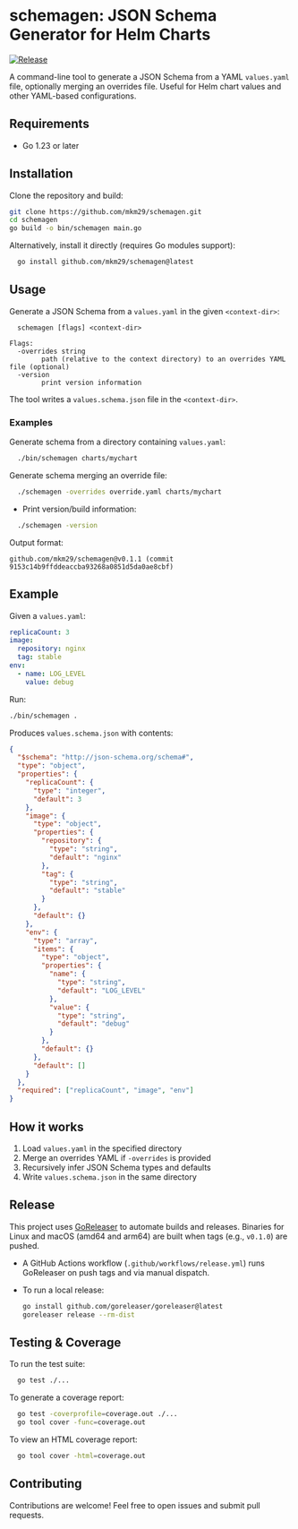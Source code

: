 # schemagen: JSON Schema Generator for Helm Charts
<!-- GitHub Actions release status -->
[![Release](https://github.com/mkm29/schemagen/actions/workflows/release.yml/badge.svg)](https://github.com/mkm29/schemagen/actions/workflows/release.yml)

A command-line tool to generate a JSON Schema from a YAML `values.yaml` file, optionally merging an overrides file. Useful for Helm chart values and other YAML-based configurations.

## Requirements

- Go 1.23 or later

## Installation

Clone the repository and build:

  ```bash
  git clone https://github.com/mkm29/schemagen.git
  cd schemagen
  go build -o bin/schemagen main.go
  ```

Alternatively, install it directly (requires Go modules support):

```bash
  go install github.com/mkm29/schemagen@latest
```

## Usage

Generate a JSON Schema from a `values.yaml` in the given `<context-dir>`:

```console
  schemagen [flags] <context-dir>

Flags:
  -overrides string
        path (relative to the context directory) to an overrides YAML file (optional)
  -version
        print version information
```

The tool writes a `values.schema.json` file in the `<context-dir>`.

### Examples

Generate schema from a directory containing `values.yaml`:

```bash
  ./bin/schemagen charts/mychart
```

Generate schema merging an override file:

```bash
  ./schemagen -overrides override.yaml charts/mychart
```

- Print version/build information:

```bash
  ./schemagen -version
```
Output format:
```text
github.com/mkm29/schemagen@v0.1.1 (commit 9153c14b9ffddeaccba93268a0851d5da0ae8cbf)
```

## Example

Given a `values.yaml`:

```yaml
replicaCount: 3
image:
  repository: nginx
  tag: stable
env:
  - name: LOG_LEVEL
    value: debug
```

Run:

```bash
./bin/schemagen .
```

Produces `values.schema.json` with contents:

```json
{
  "$schema": "http://json-schema.org/schema#",
  "type": "object",
  "properties": {
    "replicaCount": {
      "type": "integer",
      "default": 3
    },
    "image": {
      "type": "object",
      "properties": {
        "repository": {
          "type": "string",
          "default": "nginx"
        },
        "tag": {
          "type": "string",
          "default": "stable"
        }
      },
      "default": {}
    },
    "env": {
      "type": "array",
      "items": {
        "type": "object",
        "properties": {
          "name": {
            "type": "string",
            "default": "LOG_LEVEL"
          },
          "value": {
            "type": "string",
            "default": "debug"
          }
        },
        "default": {}
      },
      "default": []
    }
  },
  "required": ["replicaCount", "image", "env"]
}
```

## How it works

1. Load `values.yaml` in the specified directory
2. Merge an overrides YAML if `-overrides` is provided
3. Recursively infer JSON Schema types and defaults
4. Write `values.schema.json` in the same directory
 
## Release

This project uses [GoReleaser](https://goreleaser.com) to automate builds and releases. Binaries for Linux and macOS (amd64 and arm64) are built when tags (e.g., `v0.1.0`) are pushed.

- A GitHub Actions workflow (`.github/workflows/release.yml`) runs GoReleaser on push tags and via manual dispatch.
- To run a local release:

  ```bash
  go install github.com/goreleaser/goreleaser@latest
  goreleaser release --rm-dist
  ```

## Testing & Coverage

To run the test suite:

```bash
  go test ./...
```

To generate a coverage report:

```bash
  go test -coverprofile=coverage.out ./...
  go tool cover -func=coverage.out
```

To view an HTML coverage report:

```bash
  go tool cover -html=coverage.out
```

## Contributing

Contributions are welcome! Feel free to open issues and submit pull requests.